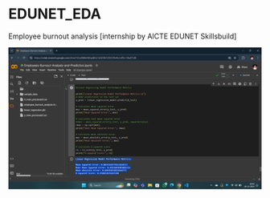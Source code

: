 # EDUNET_EDA
Employee burnout analysis [internship by AICTE EDUNET Skillsbuild]

![sample_output](./output.png)
